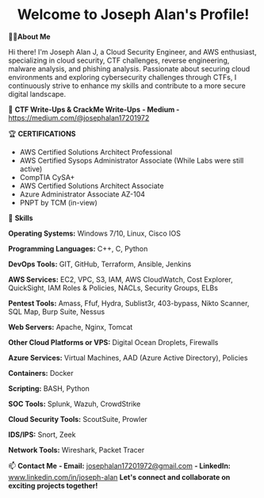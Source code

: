 <div align="center">
  <h1>Welcome to Joseph Alan's Profile!</h1>
</div>

🧑‍💻**About Me**

Hi there! I'm Joseph Alan J, a Cloud Security Engineer, and AWS enthusiast, specializing in cloud security, CTF challenges, reverse engineering, malware analysis, and phishing analysis. Passionate about securing cloud environments and exploring cybersecurity challenges through CTFs, I continuously strive to enhance my skills and contribute to a more secure digital landscape.

🌟 **CTF Write-Ups & CrackMe Write-Ups**
**- Medium -** https://medium.com/@josephalan17201972
<script src="https://tryhackme.com/badge/1642008"></script>

🏆 **CERTIFICATIONS**

- AWS Certified Solutions Architect Professional
- AWS Certified Sysops Administrator Associate (While Labs were still active)
- CompTIA CySA+
- AWS Certified Solutions Architect Associate
- Azure Administrator Associate AZ-104
- PNPT by TCM (in-view)

🚀 **Skills**

**Operating Systems:** Windows 7/10, Linux, Cisco IOS

**Programming Languages:** C++, C, Python

**DevOps Tools:** GIT, GitHub, Terraform, Ansible, Jenkins

**AWS Services:** EC2, VPC, S3, IAM, AWS CloudWatch, Cost Explorer, QuickSight, IAM Roles & Policies, NACLs, Security Groups, ELBs

**Pentest Tools:** Amass, Ffuf, Hydra, Sublist3r, 403-bypass, Nikto Scanner, SQL Map, Burp Suite, Nessus

**Web Servers:** Apache, Nginx, Tomcat

**Other Cloud Platforms or VPS:** Digital Ocean Droplets, Firewalls

**Azure Services:** Virtual Machines, AAD (Azure Active Directory), Policies

**Containers:** Docker

**Scripting:** BASH, Python

**SOC Tools:** Splunk, Wazuh, CrowdStrike

**Cloud Security Tools:** ScoutSuite, Prowler

**IDS/IPS:** Snort, Zeek

**Network Tools:** Wireshark, Packet Tracer

📫 **Contact Me**
**- Email:** josephalan17201972@gmail.com
**- LinkedIn:** www.linkedin.com/in/joseph-alan
**Let's connect and collaborate on exciting projects together!**
